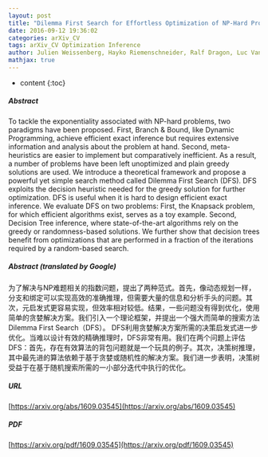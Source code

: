 ```yaml
---
layout: post
title: "Dilemma First Search for Effortless Optimization of NP-Hard Problems"
date: 2016-09-12 19:36:02
categories: arXiv_CV
tags: arXiv_CV Optimization Inference
author: Julien Weissenberg, Hayko Riemenschneider, Ralf Dragon, Luc Van Gool
mathjax: true
---
```


* content
{:toc}

##### Abstract
To tackle the exponentiality associated with NP-hard problems, two paradigms have been proposed. First, Branch & Bound, like Dynamic Programming, achieve efficient exact inference but requires extensive information and analysis about the problem at hand. Second, meta-heuristics are easier to implement but comparatively inefficient. As a result, a number of problems have been left unoptimized and plain greedy solutions are used. We introduce a theoretical framework and propose a powerful yet simple search method called Dilemma First Search (DFS). DFS exploits the decision heuristic needed for the greedy solution for further optimization. DFS is useful when it is hard to design efficient exact inference. We evaluate DFS on two problems: First, the Knapsack problem, for which efficient algorithms exist, serves as a toy example. Second, Decision Tree inference, where state-of-the-art algorithms rely on the greedy or randomness-based solutions. We further show that decision trees benefit from optimizations that are performed in a fraction of the iterations required by a random-based search.

##### Abstract (translated by Google)
为了解决与NP难题相关的指数问题，提出了两种范式。首先，像动态规划一样，分支和绑定可以实现高效的准确推理，但需要大量的信息和分析手头的问题。其次，元启发式更容易实现，但效率相对较低。结果，一些问题没有得到优化，使用简单的贪婪解决方案。我们引入一个理论框架，并提出一个强大而简单的搜索方法Dilemma First Search（DFS）。 DFS利用贪婪解决方案所需的决策启发式进一步优化。当难以设计有效的精确推理时，DFS非常有用。我们在两个问题上评估DFS：首先，存在有效算法的背包问题就是一个玩具的例子。其次，决策树推理，其中最先进的算法依赖于基于贪婪或随机性的解决方案。我们进一步表明，决策树受益于在基于随机搜索所需的一小部分迭代中执行的优化。

##### URL
[https://arxiv.org/abs/1609.03545](https://arxiv.org/abs/1609.03545)

##### PDF
[https://arxiv.org/pdf/1609.03545](https://arxiv.org/pdf/1609.03545)

